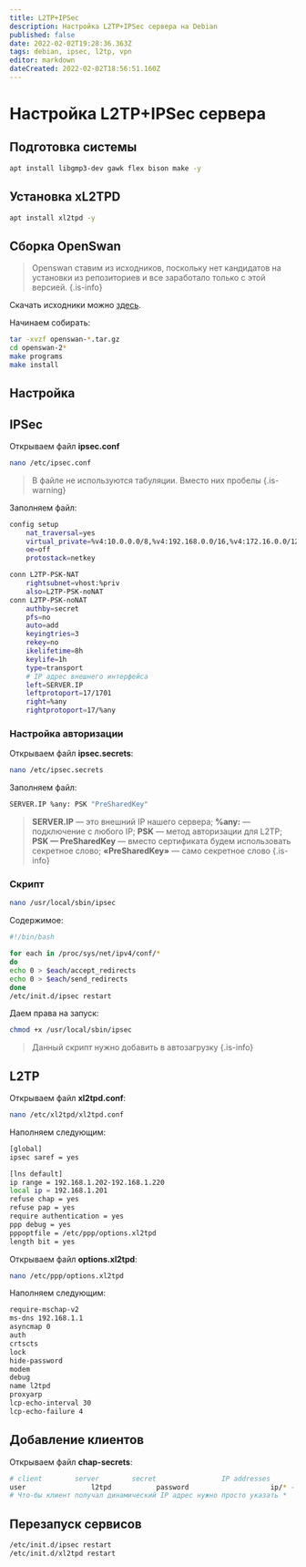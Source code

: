 ```yaml
---
title: L2TP+IPSec
description: Настройка L2TP+IPSec сервера на Debian
published: false
date: 2022-02-02T19:28:36.363Z
tags: debian, ipsec, l2tp, vpn
editor: markdown
dateCreated: 2022-02-02T18:56:51.160Z
---
```


# Настройка L2TP+IPSec сервера
## Подготовка системы
```bash
apt install libgmp3-dev gawk flex bison make -y
```

## Установка xL2TPD
```bash
apt install xl2tpd -y
```

## Сборка OpenSwan
> Openswan ставим из исходников, поскольку нет кандидатов на установки из репозиториев и все заработало только с этой версией.
{.is-info}

Скачать исходники можно [здесь](https://files.delovoyadmin.net/l2tp/openswan-v2.6.52.3.tar.gz).

Начинаем собирать:
```bash
tar -xvzf openswan-*.tar.gz
cd openswan-2*
make programs
make install
```

## Настройка
## IPSec
Открываем файл **ipsec.conf**
```bash
nano /etc/ipsec.conf
```
> В файле не используются табуляции. Вместо них пробелы
{.is-warning}

Заполняем файл:
```bash
config setup
    nat_traversal=yes
    virtual_private=%v4:10.0.0.0/8,%v4:192.168.0.0/16,%v4:172.16.0.0/12
    oe=off
    protostack=netkey

conn L2TP-PSK-NAT
    rightsubnet=vhost:%priv
    also=L2TP-PSK-noNAT
conn L2TP-PSK-noNAT
    authby=secret
    pfs=no
    auto=add
    keyingtries=3
    rekey=no
    ikelifetime=8h
    keylife=1h
    type=transport
    # IP адрес внешнего интерфейса
    left=SERVER.IP
    leftprotoport=17/1701
    right=%any
    rightprotoport=17/%any
```
### Настройка авторизации
Открываем файл **ipsec.secrets**:
```bash
nano /etc/ipsec.secrets
```
Заполняем файл:
```bash
SERVER.IP %any: PSK "PreSharedKey"
```
> **SERVER.IP** — это внешний IP нашего сервера;
**%any:** — подключение с любого IP;
**PSK** — метод авторизации для L2TP;
**PSK — PreSharedKey** — вместо сертификата будем использовать секретное слово;
**«PreSharedKey»** — само секретное слово
{.is-info}

### Скрипт
```bash
nano /usr/local/sbin/ipsec
```
Содержимое:
```bash
#!/bin/bash

for each in /proc/sys/net/ipv4/conf/*
do
echo 0 > $each/accept_redirects
echo 0 > $each/send_redirects
done
/etc/init.d/ipsec restart
```
Даем права на запуск:
```bash
chmod +x /usr/local/sbin/ipsec
```
> Данный скрипт нужно добавить в автозагрузку
{.is-info}

## L2TP
Открываем файл **xl2tpd.conf**:
```bash
nano /etc/xl2tpd/xl2tpd.conf
```
Наполняем следующим:
```bash
[global]
ipsec saref = yes

[lns default]
ip range = 192.168.1.202-192.168.1.220
local ip = 192.168.1.201
refuse chap = yes
refuse pap = yes
require authentication = yes
ppp debug = yes
pppoptfile = /etc/ppp/options.xl2tpd
length bit = yes
```
Открываем файл **options.xl2tpd**:
```bash
nano /etc/ppp/options.xl2tpd
```
Наполняем следующим:
```bash
require-mschap-v2
ms-dns 192.168.1.1
asyncmap 0
auth
crtscts
lock
hide-password
modem
debug
name l2tpd
proxyarp
lcp-echo-interval 30
lcp-echo-failure 4
```
## Добавление клиентов
Открываем файл **chap-secrets**:
```bash
# client        server        secret                IP addresses
user		        l2tpd   	    password			        ip/* - for dynamic
# Что-бы клиент получал динамический IP адрес нужно просто указать *
```
## Перезапуск сервисов
```bash
/etc/init.d/ipsec restart
/etc/init.d/xl2tpd restart
```